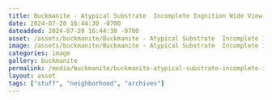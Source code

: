 ```yaml
---
title: Buckmanite - Atypical Substrate  Incomplete Ingnition Wide View.jpeg
date: 2024-07-20 16:44:30 -0700
dateadded: 2024-07-20 16:44:30 -0700
asset: /assets/buckmanite/Buckmanite - Atypical Substrate  Incomplete Ingnition Wide View.jpeg
image: /assets/buckmanite/Buckmanite - Atypical Substrate  Incomplete Ingnition Wide View.jpeg
categories: image
gallery: buckmanite
permalink: /media/buckmanite/buckmanite-atypical-substrate-incomplete-ingnition-wide-view-jpeg
layout: asset
tags: ["stuff", "neighborhood", "archives"]
--- 
```

